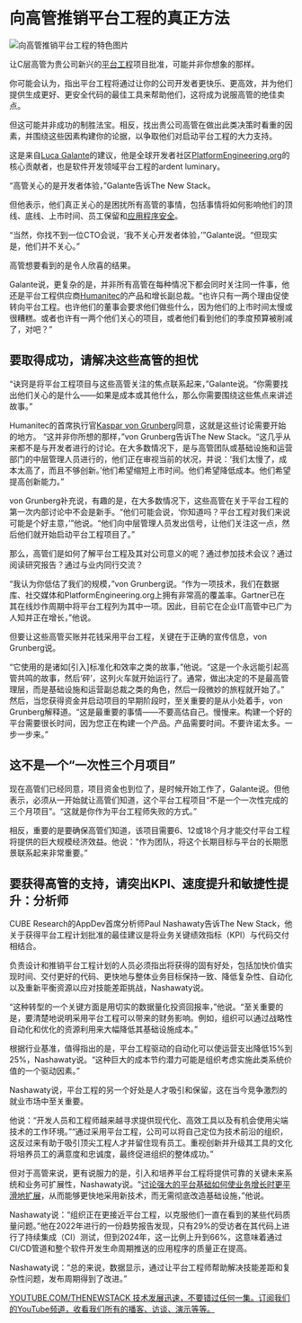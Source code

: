 # 向高管推销平台工程的真正方法

![向高管推销平台工程的特色图片](https://cdn.thenewstack.io/media/2024/11/00720c45-seo-galaxy-zz7j5qri6qy-unsplash-1-1024x683.jpg)

让C层高管为贵公司新兴的[平台工程](https://thenewstack.io/platform-engineering/)项目批准，可能并非你想象的那样。

你可能会认为，指出平台工程将通过让你的公司开发者更快乐、更高效，并为他们提供生成更好、更安全代码的最佳工具来帮助他们，这将成为说服高管的绝佳卖点。

但这可能并非成功的制胜法宝。相反，找出贵公司高管在做出此类决策时看重的因素，并围绕这些因素构建你的论据，以争取他们对启动平台工程的大力支持。

这是来自[Luca Galante](https://www.linkedin.com/in/luca-galante/)的建议，他是全球开发者社区[PlatformEngineering.org](https://platformengineering.org/)的核心贡献者，也是软件开发领域平台工程的ardent luminary。

“高管关心的是开发者体验，”Galante告诉The New Stack。

但他表示，他们真正关心的是困扰所有高管的事情，包括事情将如何影响他们的顶线、底线、上市时间、员工保留和[应用程序安全](https://thenewstack.io/improving-application-security-requires-defining-better-metrics/)。

“当然，你找不到一位CTO会说，‘我不关心开发者体验，’”Galante说。“但现实是，他们并不关心。”

高管想要看到的是令人欣喜的结果。

Galante说，更复杂的是，并非所有高管在每种情况下都会同时关注同一件事，他还是平台工程供应商[Humanitec](https://thenewstack.io/humanitec-the-golden-path-to-platform-engineering/)的产品和增长副总裁。“也许只有一两个理由促使转向平台工程。也许他们的董事会要求他们做些什么，因为他们的上市时间太慢或很糟糕。或者也许有一两个他们关心的项目，或者他们看到他们的季度预算被削减了，对吧？”

## 要取得成功，请解决这些高管的担忧

“诀窍是将平台工程项目与这些高管关注的焦点联系起来，”Galante说。“你需要找出他们关心的是什么——如果是成本或其他什么，那么你需要围绕这些焦点来讲述故事。”

Humanitec的首席执行官[Kaspar von Grunberg](https://www.linkedin.com/in/kvgruenberg/)同意，这就是这些讨论需要开始的地方。
“这并非你所想的那样，”von Grunberg告诉The New Stack。“这几乎从来都不是与开发者进行的讨论。在大多数情况下，是与高管团队或基础设施和运营部门的中层管理人员进行的，他们正在审视当前的状况，并说：‘我们太慢了，成本太高了，而且不够创新。’他们希望缩短上市时间。他们希望降低成本。他们希望提高创新能力。”

von Grunberg补充说，有趣的是，在大多数情况下，这些高管在关于平台工程的第一次内部讨论中不会是新手。“他们可能会说，‘你知道吗？平台工程对我们来说可能是个好主意，’”他说。“他们向中层管理人员发出信号，让他们关注这一点，然后他们就开始启动平台工程项目了。”

那么，高管们是如何了解平台工程及其对公司意义的呢？通过参加技术会议？通过阅读研究报告？通过与业内同行交流？

“我认为你低估了我们的规模，”von Grunberg说。“作为一项技术，我们在数据库、社交媒体和PlatformEngineering.org上拥有非常高的覆盖率。Gartner已在其在线炒作周期中将平台工程列为其中一项。因此，目前它在企业IT高管中已广为人知并正在增长，”他说。

但要让这些高管买账并花钱采用平台工程，关键在于正确的宣传信息，von Grunberg说。

“它使用的是诸如[引入]标准化和效率之类的故事，”他说。“这是一个永远能引起高管共鸣的故事，然后‘砰’，这列火车就开始运行了。通常，做出决定的不是最高管理层，而是基础设施和运营副总裁之类的角色，然后一段微妙的旅程就开始了。”
然后，当您获得资金并启动项目的早期阶段时，至关重要的是从小处着手，von Grunberg解释道。“这是最重要的事情——不要高估自己。慢慢来。构建一个好的平台需要很长时间，因为您正在构建一个产品。产品需要时间。不要许诺太多。一步一步来。”


## 这不是一个“一次性三个月项目”
现在高管们已经同意，项目资金也到位了，是时候开始工作了，Galante说。但他表示，必须从一开始就让高管们知道，这个平台工程项目“不是一个一次性完成的三个月项目”。“这就是你作为平台工程师失败的方式。”


相反，重要的是要确保高管们知道，该项目需要6、12或18个月才能交付平台工程将提供的巨大规模经济效益。他说：“作为团队，将这个长期目标与平台的长期愿景联系起来非常重要。”


## 要获得高管的支持，请突出KPI、速度提升和敏捷性提升：分析师
CUBE Research的AppDev首席分析师Paul Nashawaty告诉The New Stack，他关于获得平台工程计划批准的最佳建议是将业务关键绩效指标（KPI）与代码交付相结合。


负责设计和推销平台工程计划的人员必须指出将获得的固有好处，包括加快价值实现时间、交付更好的代码、更快地与整体业务目标保持一致、降低复杂性、自动化以及重新平衡资源以应对技能差距挑战，Nashawaty说。


“这种转型的一个关键方面是用切实的数据量化投资回报率，”他说。“至关重要的是，要清楚地说明采用平台工程可以带来的财务影响。例如，组织可以通过战略性自动化和优化的资源利用来大幅降低其基础设施成本。”


根据行业基准，值得指出的是，平台工程驱动的自动化可以使运营支出降低15%到25%，Nashawaty说。“这种巨大的成本节约潜力可能是组织考虑实施此类系统价值的一个驱动因素。”


Nashawaty说，平台工程的另一个好处是人才吸引和保留，这在当今竞争激烈的就业市场中至关重要。


他说：“开发人员和工程师越来越寻求提供现代化、高效工具以及有机会使用尖端技术的工作环境。”“通过采用平台工程，公司可以将自己定位为技术前沿的组织，这反过来有助于吸引顶尖工程人才并留住现有员工。重视创新并升级其工具的文化将培养员工的满意度和忠诚度，最终促进组织的整体成功。”


但对于高管来说，更有说服力的是，引入和培养平台工程将提供可靠的关键未来系统和业务可扩展性，Nashawaty说。“[讨论强大的平台基础如何使业务增长时更平滑地扩展](https://thenewstack.io/the-birth-and-continuing-evolution-of-platform-engineering/)，从而能够更快地采用新技术，而无需彻底改造基础设施，”他说。


Nashawaty说：“组织正在更接近平台工程，以克服他们一直在看到的某些代码质量问题。”他在2022年进行的一份趋势报告发现，只有29%的受访者在其代码上进行了持续集成（CI）测试，但到2024年，这一比例上升到66%，这意味着通过CI/CD管道和整个软件开发生命周期推送的应用程序的质量正在提高。


Nashawaty说：“总的来说，数据显示，通过让平台工程师帮助解决技能差距和复杂性问题，发布周期得到了改进。”

[YOUTUBE.COM/THENEWSTACK 技术发展迅速，不要错过任何一集。订阅我们的YouTube频道，收看我们所有的播客、访谈、演示等等。](https://youtube.com/thenewstack?sub_confirmation=1)